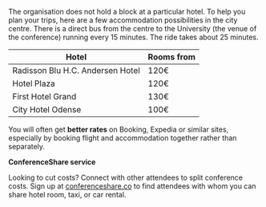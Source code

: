 The organisation does not hold a block at a particular hotel. To help you plan your trips, here are a few accommodation possibilities in the city centre. There is a direct bus from the centre to the University (the venue of the conference) running every 15 minutes. The ride takes about 25 minutes.

<table class="table">
<thead>
<tr>
<th><strong>Hotel</strong></th>
<th><strong>Rooms from</strong></th>
</tr>
</thead>
<tbody>
<tr>
<td>Radisson Blu H.C. Andersen Hotel</td>
<td>120€</td>
</tr>
<tr>
<td>Hotel Plaza</td>
<td>120€</td>
</tr>
<tr>
<td>First Hotel Grand</td>
<td>130€</td>
</tr>
<tr>
<td>City Hotel Odense</td>
<td>100€</td>
</tr>
</tbody>
</table>

You will often get <strong>better rates</strong> on Booking, Expedia or similar
sites, especially by booking flight and accommodation together rather than
separately.

**ConferenceShare service**

Looking to cut costs? Connect with other attendees to split conference costs.
Sign up at <a href="conferenceshare.co">conferenceshare.co</a> to find attendees
with whom you can share hotel room, taxi, or car rental.
